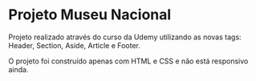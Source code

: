 # Projeto Museu Nacional
 Projeto realizado através do curso da Udemy utilizando as novas tags: Header, Section, Aside, Article e Footer.

 O projeto foi construído apenas com HTML e CSS e não está responsivo ainda.

 
